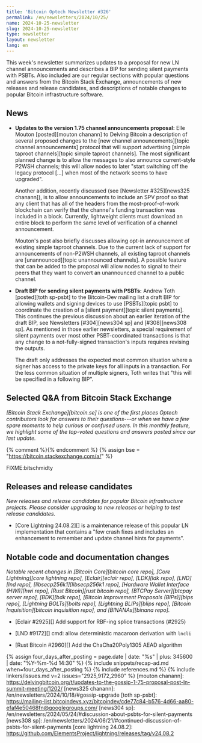 ```yaml
---
title: 'Bitcoin Optech Newsletter #326'
permalink: /en/newsletters/2024/10/25/
name: 2024-10-25-newsletter
slug: 2024-10-25-newsletter
type: newsletter
layout: newsletter
lang: en
---
```

This week's newsletter summarizes updates to a proposal for new LN
channel announcements and describes a BIP for sending silent payments
with PSBTs.  Also included are our regular sections with popular
questions and answers from the Bitcoin Stack Exchange, announcements of
new releases and release candidates, and descriptions of notable changes
to popular Bitcoin infrastructure software.

## News

- **Updates to the version 1.75 channel announcements proposal:** Elle
  Mouton [posted][mouton chanann] to Delving Bitcoin a description of
  several proposed changes to the [new channel announcements][topic
  channel announcements] protocol that will support advertising [simple
  taproot channels][topic simple taproot channels].  The most
  significant planned change is to allow the messages to also announce
  current-style P2WSH channels; this will allow nodes to later "start
  switching off the legacy protocol [...] when most of the network seems
  to have upgraded".

  Another addition, recently discussed (see [Newsletter #325][news325
  chanann]), is to allow announcements to include an SPV proof so that
  any client that has all of the headers from the most-proof-of-work
  blockchain can verify that the channel's funding transaction was
  included in a block.  Currently, lightweight clients must download an
  entire block to perform the same level of verification of a channel
  announcement.

  Mouton's post also briefly discusses allowing opt-in announcement of
  existing simple taproot channels.  Due to the current lack of support
  for announcements of non-P2WSH channels, all existing taproot channels
  are [unannounced][topic unannounced channels].  A possible feature
  that can be added to the proposal will allow nodes to signal to their
  peers that they want to convert an unannounced channel to a public
  channel.

- **Draft BIP for sending silent payments with PSBTs:** Andrew Toth
  [posted][toth sp-psbt] to the Bitcoin-Dev mailing list a draft BIP for
  allowing wallets and signing devices to use [PSBTs][topic psbt] to
  coordinate the creation of a [silent payment][topic silent payments].
  This continues the previous discussion about an earlier iteration of the
  draft BIP, see Newsletters [#304][news304 sp] and [#308][news308 sp].
  As mentioned in those earlier newsletters, a special requirement of
  silent payments over most other PSBT-coordinated transactions is that
  any change to a not-fully-signed transaction's inputs requires
  revising the outputs.

  The draft only addresses the expected most common situation where a
  signer has access to the private keys for all inputs in a transaction.
  For the less common situation of multiple signers, Toth writes that
  "this will be specified in a following BIP".

## Selected Q&A from Bitcoin Stack Exchange

*[Bitcoin Stack Exchange][bitcoin.se] is one of the first places Optech
contributors look for answers to their questions---or when we have a
few spare moments to help curious or confused users.  In
this monthly feature, we highlight some of the top-voted questions and
answers posted since our last update.*

{% comment %}<!-- https://bitcoin.stackexchange.com/search?tab=votes&q=created%3a1m..%20is%3aanswer -->{% endcomment %}
{% assign bse = "https://bitcoin.stackexchange.com/a/" %}

FIXME:bitschmidty

## Releases and release candidates

_New releases and release candidates for popular Bitcoin infrastructure
projects.  Please consider upgrading to new releases or helping to test
release candidates._

- [Core Lightning 24.08.2][] is a maintenance release of this popular LN
  implementation that contains a "few crash fixes and includes an
  enhancement to remember and update channel hints for payments".

## Notable code and documentation changes

_Notable recent changes in [Bitcoin Core][bitcoin core repo], [Core
Lightning][core lightning repo], [Eclair][eclair repo], [LDK][ldk repo],
[LND][lnd repo], [libsecp256k1][libsecp256k1 repo], [Hardware Wallet
Interface (HWI)][hwi repo], [Rust Bitcoin][rust bitcoin repo], [BTCPay
Server][btcpay server repo], [BDK][bdk repo], [Bitcoin Improvement
Proposals (BIPs)][bips repo], [Lightning BOLTs][bolts repo],
[Lightning BLIPs][blips repo], [Bitcoin Inquisition][bitcoin inquisition
repo], and [BINANAs][binana repo]._

- [Eclair #2925][] Add support for RBF-ing splice transactions (#2925)

- [LND #9172][] cmd: allow deterministic macaroon derivation with `lncli`

- [Rust Bitcoin #2960][] Add the ChaCha20Poly1305 AEAD algorithm

{% assign four_days_after_posting = page.date | date: "%s" | plus: 345600 | date: "%Y-%m-%d 14:30" %}
{% include snippets/recap-ad.md when=four_days_after_posting %}
{% include references.md %}
{% include linkers/issues.md v=2 issues="2925,9172,2960" %}
[mouton chanann]: https://delvingbitcoin.org/t/updates-to-the-gossip-1-75-proposal-post-ln-summit-meeting/1202/
[news325 chanann]: /en/newsletters/2024/10/18/#gossip-upgrade
[toth sp-psbt]: https://mailing-list.bitcoindevs.xyz/bitcoindev/cde77c84-b576-4d66-aa80-efaf4e50468fn@googlegroups.com/
[news304 sp]: /en/newsletters/2024/05/24/#discussion-about-psbts-for-silent-payments
[news308 sp]: /en/newsletters/2024/06/21/#continued-discussion-of-psbts-for-silent-payments
[core lightning 24.08.2]: https://github.com/ElementsProject/lightning/releases/tag/v24.08.2
